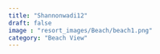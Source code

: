 ```yaml
---
title: "Shannonwadi12"
draft: false
image : "resort_images/Beach/beach1.png"
category: "Beach View"
---
```

